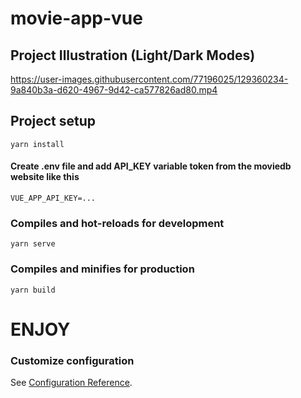 # movie-app-vue

## Project Illustration (Light/Dark Modes)

https://user-images.githubusercontent.com/77196025/129360234-9a840b3a-d620-4967-9d42-ca577826ad80.mp4

## Project setup
```
yarn install
```
#### Create .env file and add API_KEY variable token from the moviedb website like this
```
VUE_APP_API_KEY=...
```

### Compiles and hot-reloads for development
```
yarn serve
```

### Compiles and minifies for production
```
yarn build
```

# ENJOY

### Customize configuration
See [Configuration Reference](https://cli.vuejs.org/config/).
